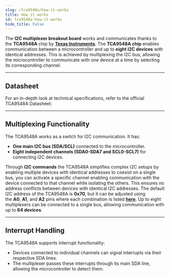```yaml
---
slug: /tca9548a/how-it-works 
title: How it works
id: tca9548a-how-it-works 
hide_title: False
---  
```


The **I2C multiplexer breakout board** works and communicates thanks to the **TCA9548A** chip by [**Texas Instruments**](https://www.ti.com/product/TCA9548A?dcmp=dsproject&hqs=pf).
The **TCA9548A chip** enables communication between a microcontroller and up to **eight I2C devices** with identical addresses. This is achieved by multiplexing the I2C bus, allowing the microcontroller to communicate with one device at a time by selecting its corresponding channel.

<CenteredImage src="/img/tca9548a/chip.png" alt="TCA9548A chip on board" caption="TCA9548A chip on board" width="400px" />


---

## Datasheet

For an in-depth look at technical specifications, refer to the official TCA9548A  Datasheet:  

<QuickLink title="TCA9548A Datasheet" 
description="Detailed technical documentation for the TCA9548A chip" 
url="https://soldered.com/productdata/2022/03/Soldered_tca9548a_datasheet.pdf" /> 

---

## Multiplexing Functionality


The TCA9548A works as a switch for I2C communication. It has:

*   **One main I2C bus (SDA/SCL)** connected to the microcontroller.
*   **Eight independent channels (SDA0-SDA7 and SCL0-SCL7)** for connecting I2C devices.
    

Through **I2C commands** the TCA9548A simplifies complex I2C setups by enabling multiple devices with identical addresses to coexist on a single bus, you can activate a specific channel enabling communication with the device connected to that channel while isolating the others. This ensures no address conflicts between devices with identical I2C addresses.
The default I2C address of the TCA9548A is **0x70**, but it can be adjusted using the **A0**, **A1**, and **A2** pins where each combination is listed [**here**](documentation/tca9548a/hardware#adress-selection). Up to eight multiplexers can be connected to a single bus, allowing communication with up to **64 devices**.

<CenteredImage src="/img/tca9548a/diagram.png" alt="Multiplexing diagram" caption="Multiplexing diagram" width="400px" />

---

## Interrupt Handling

The TCA9548A supports interrupt functionality:

*   Devices connected to individual channels can signal interrupts via their respective SDA lines.
*   The multiplexer passes these interrupts through its main SDA line, allowing the microcontroller to detect them.